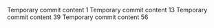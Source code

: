 Temporary commit content 1
Temporary commit content 13
Temporary commit content 39
Temporary commit content 56
